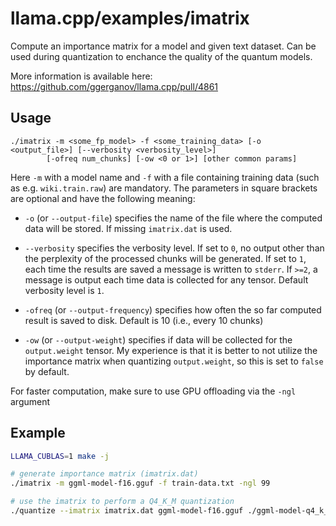 # llama.cpp/examples/imatrix

Compute an importance matrix for a model and given text dataset. Can be
used during quantization to enchance the quality of the quantum models.

More information is available here:
https://github.com/ggerganov/llama.cpp/pull/4861

## Usage

```
./imatrix -m <some_fp_model> -f <some_training_data> [-o <output_file>] [--verbosity <verbosity_level>]
        [-ofreq num_chunks] [-ow <0 or 1>] [other common params]
```

Here `-m` with a model name and `-f` with a file containing training
data (such as e.g. `wiki.train.raw`) are mandatory. The parameters in
square brackets are optional and have the following meaning:

* `-o` (or `--output-file`) specifies the name of the file where the
  computed data will be stored. If missing `imatrix.dat` is used.

* `--verbosity` specifies the verbosity level. If set to `0`, no output
  other than the perplexity of the processed chunks will be generated.
  If set to `1`, each time the results are saved a message is written to
  `stderr`. If `>=2`, a message is output each time data is collected
  for any tensor. Default verbosity level is `1`.

* `-ofreq` (or `--output-frequency`) specifies how often the so far
  computed result is saved to disk. Default is 10 (i.e., every 10
  chunks)

* `-ow` (or `--output-weight`) specifies if data will be collected for
  the `output.weight` tensor. My experience is that it is better to not
  utilize the importance matrix when quantizing `output.weight`, so this
  is set to `false` by default.

For faster computation, make sure to use GPU offloading via the `-ngl` argument

## Example

```bash
LLAMA_CUBLAS=1 make -j

# generate importance matrix (imatrix.dat)
./imatrix -m ggml-model-f16.gguf -f train-data.txt -ngl 99

# use the imatrix to perform a Q4_K_M quantization
./quantize --imatrix imatrix.dat ggml-model-f16.gguf ./ggml-model-q4_k_m.gguf q4_k_m
```
